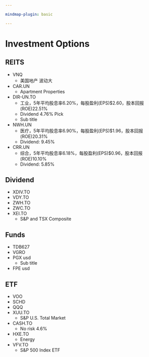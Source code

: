 ```yaml
---

mindmap-plugin: basic

---
```


# Investment Options

## REITS
- VNQ
    - 美国地产 波动大
- CAR.UN
    - Apartment Properties
- DIR-UN.TO
    - 工业，5年平均股息率6.20%，每股盈利(EPS)$2.60，股本回报(ROE)22.51%
    - Dividend 4.76% Pick
    - Sub title
- NWH.UN
    - 医疗，5年平均股息率6.90%，每股盈利(EPS)$1.96，股本回报(ROE)20.31%
    - Dividend: 9.45%
- CRR.UN
    - 综合，5年平均股息率6.18%，每股盈利(EPS)$0.96，股本回报(ROE)10.10%
    - Dividend:  5.85%

## Dividend
- XDIV.TO
- VDY.TO
- ZWH.TO
- ZWC.TO
- XEI.TO
    - S&P and TSX Composite

## Funds
- TDB627
- VGRO
- PGX usd
    - Sub title
- FPE usd

## ETF
- VOO
- SCHD
- QQQ
- XUU.TO
    - S&P U.S. Total Market
- CASH.TO
    - No risk 4.6%
- HXE.TO
    - Energy
- VFV.TO
    - S&P 500 Index ETF